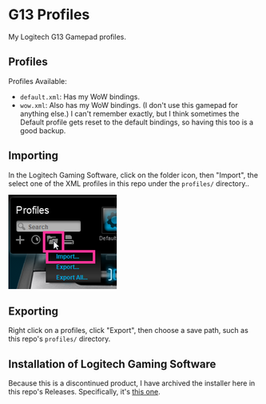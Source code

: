 # G13 Profiles

My Logitech G13 Gamepad profiles.

## Profiles

Profiles Available:

- `default.xml`: Has my WoW bindings.
- `wow.xml`: Also has my WoW bindings. (I don't use this gamepad for anything else.) I can't
  remember exactly, but I think sometimes the Default profile gets reset to the default bindings, so
  having this too is a good backup.

## Importing

In the Logitech Gaming Software, click on the folder icon, then "Import", the select one of the XML profiles in this repo under the `profiles/` directory..

![import](images/how-to-import.png)

## Exporting

Right click on a profiles, click "Export", then choose a save path, such as this repo's `profiles/`
directory.

## Installation of Logitech Gaming Software

Because this is a discontinued product, I have archived the installer here in this repo's Releases.
Specifically, it's [this
one](https://github.com/t-mart/g13-profiles/releases/tag/logitech-gaming-software).
